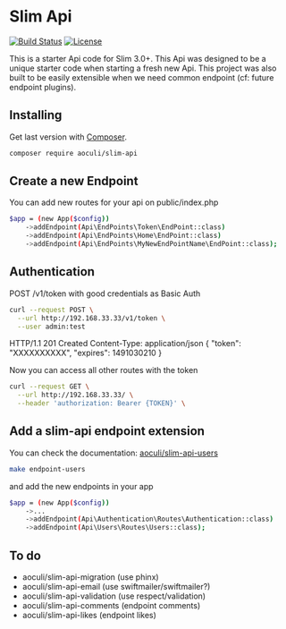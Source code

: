 # Slim Api

[![Build Status](https://travis-ci.org/aoculi/slim-api.svg?branch=master)](https://travis-ci.org/aoculi/slim-api) [![License](https://poser.pugx.org/aoculi/slim-api/license)](https://packagist.org/packages/aoculi/slim-api)

This is a starter Api code for Slim 3.0+. 
This Api was designed to be a unique starter code when starting a fresh new Api.
This project was also built to be easily extensible when we need common endpoint (cf: future endpoint plugins). 

## Installing

Get last version with [Composer](http://getcomposer.org "Composer").

```bash
composer require aoculi/slim-api
```
## Create a new Endpoint
You can add new routes for your api on public/index.php
```bash
$app = (new App($config))
    ->addEndpoint(Api\EndPoints\Token\EndPoint::class)
    ->addEndpoint(Api\EndPoints\Home\EndPoint::class)
    ->addEndpoint(Api\EndPoints\MyNewEndPointName\EndPoint::class); 
```

## Authentication
POST /v1/token with good credentials as Basic Auth
```bash
curl --request POST \
  --url http://192.168.33.33/v1/token \
  --user admin:test
```  

HTTP/1.1 201 Created
Content-Type: application/json
{
    "token": "XXXXXXXXXX",
    "expires": 1491030210
}

Now you can access all other routes with the token
```bash
curl --request GET \
  --url http://192.168.33.33/ \
  --header 'authorization: Bearer {TOKEN}' \
```

## Add a slim-api endpoint extension
You can check the documentation: [aoculi/slim-api-users](https://github.com/aoculi/slim-api-users)
```bash
make endpoint-users
```
and add the new endpoints in your app
```bash
$app = (new App($config))
    ->...
    ->addEndpoint(Api\Authentication\Routes\Authentication::class)
    ->addEndpoint(Api\Users\Routes\Users::class); 
```
## To do
* aoculi/slim-api-migration (use phinx)
* aoculi/slim-api-email (use swiftmailer/swiftmailer?)
* aoculi/slim-api-validation (use respect/validation)
* aoculi/slim-api-comments (endpoint comments)
* aoculi/slim-api-likes (endpoint likes)
